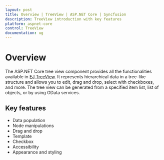 ```yaml
---
layout: post
title: Overview | TreeView | ASP.NET Core | Syncfusion
description: TreeView introduction with key features
platform: aspnet-core
control: TreeView
documentation: ug
---
```


# Overview

The ASP.NET Core tree view component provides all the functionalities available in [EJ TreeView](http://help.syncfusion.com/js/api/ejtreeview). It represents hierarchical data in a tree-like structure and allows you to edit, drag and drop, select with checkboxes, and more. The tree view can be generated from a specified item list, list of objects, or by using OData services.

## Key features

* Data population
* Node manipulations
* Drag and drop
* Template
* Checkbox
* Accessibility
* Appearance and styling
